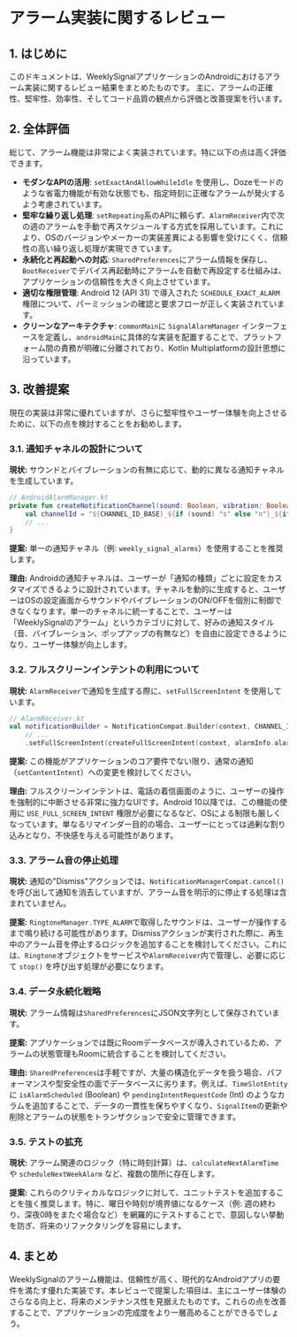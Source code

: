 
# アラーム実装に関するレビュー

## 1. はじめに

このドキュメントは、WeeklySignalアプリケーションのAndroidにおけるアラーム実装に関するレビュー結果をまとめたものです。
主に、アラームの正確性、堅牢性、効率性、そしてコード品質の観点から評価と改善提案を行います。

## 2. 全体評価

総じて、アラーム機能は非常によく実装されています。特に以下の点は高く評価できます。

- **モダンなAPIの活用**: `setExactAndAllowWhileIdle` を使用し、Dozeモードのような省電力機能が有効な状態でも、指定時刻に正確なアラームが発火するよう考慮されています。
- **堅牢な繰り返し処理**: `setRepeating`系のAPIに頼らず、`AlarmReceiver`内で次の週のアラームを手動で再スケジュールする方式を採用しています。これにより、OSのバージョンやメーカーの実装差異による影響を受けにくく、信頼性の高い繰り返し処理が実現できています。
- **永続化と再起動への対応**: `SharedPreferences`にアラーム情報を保存し、`BootReceiver`でデバイス再起動時にアラームを自動で再設定する仕組みは、アプリケーションの信頼性を大きく向上させています。
- **適切な権限管理**: Android 12 (API 31) で導入された `SCHEDULE_EXACT_ALARM` 権限について、パーミッションの確認と要求フローが正しく実装されています。
- **クリーンなアーキテクチャ**: `commonMain`に `SignalAlarmManager` インターフェースを定義し、`androidMain`に具体的な実装を配置することで、プラットフォーム間の責務が明確に分離されており、Kotlin Multiplatformの設計思想に沿っています。

## 3. 改善提案

現在の実装は非常に優れていますが、さらに堅牢性やユーザー体験を向上させるために、以下の点を検討することをお勧めします。

### 3.1. 通知チャネルの設計について

**現状:**
サウンドとバイブレーションの有無に応じて、動的に異なる通知チャネルを生成しています。

```kotlin
// AndroidAlarmManager.kt
private fun createNotificationChannel(sound: Boolean, vibration: Boolean): String {
    val channelId = "${CHANNEL_ID_BASE}_${if (sound) "s" else "n"}_${if (vibration) "v" else "n"}"
    // ...
}
```

**提案:**
単一の通知チャネル（例: `weekly_signal_alarms`）を使用することを推奨します。

**理由:**
Androidの通知チャネルは、ユーザーが「通知の種類」ごとに設定をカスタマイズできるように設計されています。チャネルを動的に生成すると、ユーザーはOSの設定画面からサウンドやバイブレーションのON/OFFを個別に制御できなくなります。単一のチャネルに統一することで、ユーザーは「WeeklySignalのアラーム」というカテゴリに対して、好みの通知スタイル（音、バイブレーション、ポップアップの有無など）を自由に設定できるようになり、ユーザー体験が向上します。

### 3.2. フルスクリーンインテントの利用について

**現状:**
`AlarmReceiver`で通知を生成する際に、`setFullScreenIntent` を使用しています。

```kotlin
// AlarmReceiver.kt
val notificationBuilder = NotificationCompat.Builder(context, CHANNEL_ID)
    // ...
    .setFullScreenIntent(createFullScreenIntent(context, alarmInfo.alarmId), true)
```

**提案:**
この機能がアプリケーションのコア要件でない限り、通常の通知（`setContentIntent`）への変更を検討してください。

**理由:**
フルスクリーンインテントは、電話の着信画面のように、ユーザーの操作を強制的に中断させる非常に強力なUIです。Android 10以降では、この機能の使用に `USE_FULL_SCREEN_INTENT` 権限が必要になるなど、OSによる制限も厳しくなっています。単なるリマインダー目的の場合、ユーザーにとっては過剰な割り込みとなり、不快感を与える可能性があります。

### 3.3. アラーム音の停止処理

**現状:**
通知の"Dismiss"アクションでは、`NotificationManagerCompat.cancel()`を呼び出して通知を消去していますが、アラーム音を明示的に停止する処理は含まれていません。

**提案:**
`RingtoneManager.TYPE_ALARM`で取得したサウンドは、ユーザーが操作するまで鳴り続ける可能性があります。Dismissアクションが実行された際に、再生中のアラーム音を停止するロジックを追加することを検討してください。これには、`Ringtone`オブジェクトをサービスや`AlarmReceiver`内で管理し、必要に応じて `stop()` を呼び出す処理が必要になります。

### 3.4. データ永続化戦略

**現状:**
アラーム情報は`SharedPreferences`にJSON文字列として保存されています。

**提案:**
アプリケーションでは既にRoomデータベースが導入されているため、アラームの状態管理もRoomに統合することを検討してください。

**理由:**
`SharedPreferences`は手軽ですが、大量の構造化データを扱う場合、パフォーマンスや型安全性の面でデータベースに劣ります。例えば、`TimeSlotEntity`に `isAlarmScheduled` (Boolean) や `pendingIntentRequestCode` (Int) のようなカラムを追加することで、データの一貫性を保ちやすくなり、`SignalItem`の更新や削除とアラームの状態をトランザクションで安全に管理できます。

### 3.5. テストの拡充

**現状:**
アラーム関連のロジック（特に時刻計算）は、`calculateNextAlarmTime` や `scheduleNextWeekAlarm` など、複数の箇所に存在します。

**提案:**
これらのクリティカルなロジックに対して、ユニットテストを追加することを強く推奨します。特に、曜日や時刻が境界値になるケース（例: 週の終わり、深夜0時をまたぐ場合など）を網羅的にテストすることで、意図しない挙動を防ぎ、将来のリファクタリングを容易にします。

## 4. まとめ

WeeklySignalのアラーム機能は、信頼性が高く、現代的なAndroidアプリの要件を満たす優れた実装です。本レビューで提案した項目は、主にユーザー体験のさらなる向上と、将来のメンテナンス性を見据えたものです。これらの点を改善することで、アプリケーションの完成度をより一層高めることができるでしょう。
